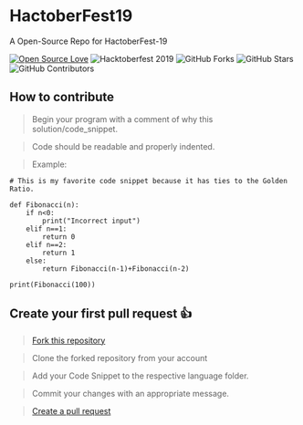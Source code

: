 # HactoberFest19
A Open-Source Repo for HactoberFest-19


[![Open Source Love](https://badges.frapsoft.com/os/v2/open-source.svg?v=103)](https://github.com/ellerbrock/open-source-badges/)
![Hacktoberfest 2019](https://img.shields.io/badge/Hacktoberfest-2019-purple)
![GitHub Forks](https://img.shields.io/github/forks/SrGrace/HacktoberFest19?style=social)
![GitHub Stars](https://img.shields.io/github/stars/SrGrace/HacktoberFest19?style=social)
![GitHub Contributors](https://img.shields.io/github/contributors/SrGrace/HacktoberFest19?style=social)


## How to contribute
> Begin your program with a comment of why this solution/code_snippet.

> Code should be readable and properly indented.

> Example:
```
# This is my favorite code snippet because it has ties to the Golden Ratio.

def Fibonacci(n): 
    if n<0: 
        print("Incorrect input")
    elif n==1: 
        return 0
    elif n==2: 
        return 1
    else: 
        return Fibonacci(n-1)+Fibonacci(n-2)
  
print(Fibonacci(100)) 
```
## Create your first pull request :+1:

> [Fork this repository](https://help.github.com/articles/fork-a-repo/)

>  Clone the forked repository from your account

> Add your Code Snippet to the respective language folder.

> Commit your changes with an appropriate message.

> [Create a pull request](https://help.github.com/articles/creating-a-pull-request-from-a-fork/)
